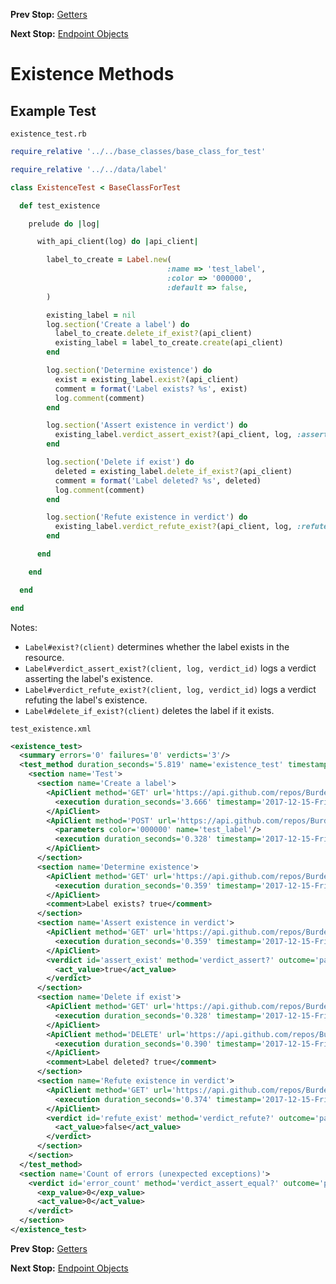 <!--- GENERATED FILE, DO NOT EDIT --->
**Prev Stop:** [Getters](./Getters.md#getters)

**Next Stop:** [Endpoint Objects](./EndpointObjects.md#endpoint-objects)


# Existence Methods

## Example Test

<code>existence_test.rb</code>
```ruby
require_relative '../../base_classes/base_class_for_test'

require_relative '../../data/label'

class ExistenceTest < BaseClassForTest

  def test_existence

    prelude do |log|

      with_api_client(log) do |api_client|

        label_to_create = Label.new(
                                   :name => 'test_label',
                                   :color => '000000',
                                   :default => false,
        )

        existing_label = nil
        log.section('Create a label') do
          label_to_create.delete_if_exist?(api_client)
          existing_label = label_to_create.create(api_client)
        end

        log.section('Determine existence') do
          exist = existing_label.exist?(api_client)
          comment = format('Label exists? %s', exist)
          log.comment(comment)
        end

        log.section('Assert existence in verdict') do
          existing_label.verdict_assert_exist?(api_client, log, :assert_exist)
        end

        log.section('Delete if exist') do
          deleted = existing_label.delete_if_exist?(api_client)
          comment = format('Label deleted? %s', deleted)
          log.comment(comment)
        end

        log.section('Refute existence in verdict') do
          existing_label.verdict_refute_exist?(api_client, log, :refute_exist)
        end

      end

    end

  end

end
```

Notes:

- `Label#exist?(client)` determines whether the label exists in the resource.
- `Label#verdict_assert_exist?(client, log, verdict_id)` logs a verdict asserting the label's existence.
- `Label#verdict_refute_exist?(client, log, verdict_id)` logs a verdict refuting the label's existence.
- `Label#delete_if_exist?(client)` deletes the label if it exists.

<code>test_existence.xml</code>
```xml
<existence_test>
  <summary errors='0' failures='0' verdicts='3'/>
  <test_method duration_seconds='5.819' name='existence_test' timestamp='2017-12-15-Fri-15.27.39.629'>
    <section name='Test'>
      <section name='Create a label'>
        <ApiClient method='GET' url='https://api.github.com/repos/BurdetteLamar/CrashDummy/labels/test_label'>
          <execution duration_seconds='3.666' timestamp='2017-12-15-Fri-15.27.39.644'/>
        </ApiClient>
        <ApiClient method='POST' url='https://api.github.com/repos/BurdetteLamar/CrashDummy/labels'>
          <parameters color='000000' name='test_label'/>
          <execution duration_seconds='0.328' timestamp='2017-12-15-Fri-15.27.43.310'/>
        </ApiClient>
      </section>
      <section name='Determine existence'>
        <ApiClient method='GET' url='https://api.github.com/repos/BurdetteLamar/CrashDummy/labels/test_label'>
          <execution duration_seconds='0.359' timestamp='2017-12-15-Fri-15.27.43.638'/>
        </ApiClient>
        <comment>Label exists? true</comment>
      </section>
      <section name='Assert existence in verdict'>
        <ApiClient method='GET' url='https://api.github.com/repos/BurdetteLamar/CrashDummy/labels/test_label'>
          <execution duration_seconds='0.359' timestamp='2017-12-15-Fri-15.27.43.997'/>
        </ApiClient>
        <verdict id='assert_exist' method='verdict_assert?' outcome='passed' volatile='false'>
          <act_value>true</act_value>
        </verdict>
      </section>
      <section name='Delete if exist'>
        <ApiClient method='GET' url='https://api.github.com/repos/BurdetteLamar/CrashDummy/labels/test_label'>
          <execution duration_seconds='0.328' timestamp='2017-12-15-Fri-15.27.44.356'/>
        </ApiClient>
        <ApiClient method='DELETE' url='https://api.github.com/repos/BurdetteLamar/CrashDummy/labels/test_label'>
          <execution duration_seconds='0.390' timestamp='2017-12-15-Fri-15.27.44.683'/>
        </ApiClient>
        <comment>Label deleted? true</comment>
      </section>
      <section name='Refute existence in verdict'>
        <ApiClient method='GET' url='https://api.github.com/repos/BurdetteLamar/CrashDummy/labels/test_label'>
          <execution duration_seconds='0.374' timestamp='2017-12-15-Fri-15.27.45.073'/>
        </ApiClient>
        <verdict id='refute_exist' method='verdict_refute?' outcome='passed' volatile='false'>
          <act_value>false</act_value>
        </verdict>
      </section>
    </section>
  </test_method>
  <section name='Count of errors (unexpected exceptions)'>
    <verdict id='error_count' method='verdict_assert_equal?' outcome='passed' volatile='true'>
      <exp_value>0</exp_value>
      <act_value>0</act_value>
    </verdict>
  </section>
</existence_test>
```

**Prev Stop:** [Getters](./Getters.md#getters)

**Next Stop:** [Endpoint Objects](./EndpointObjects.md#endpoint-objects)

